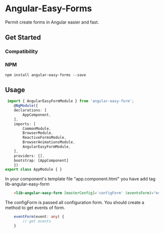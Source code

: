 # Angular-Easy-Forms

Permit create forms in Angular easier and fast.


## Get Started

### Compatibility

### NPM 

`npm install angular-easy-forms --save`


## Usage

```ts
 import { AngularEasyFormModule } from 'angular-easy-form'; 
    @NgModule({
    declarations: [
        AppComponent,
    ],
    imports: [
        CommonModule,
        BrowserModule,
        ReactiveFormsModule,
        BrowserAnimationsModule,
        AngularEasyFormModule,
    ],
    providers: [],
    bootstrap: [AppComponent]
    })
export class AppModule { } 

```

In your component's template  file "app.component.html" you have add tag lib-angular-easy-form

```html 
    <lib-angular-easy-form [masterConfig]='configForm' (eventsForm)="eventForm($event)"></lib-angular-easy-form>"
```

The configForm is passed all configuration form. You should create a method to get events of form.


```ts
    eventForm(event: any) {
        // get events
    }
```


